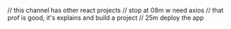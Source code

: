 // this channel has other react projects
// stop at 08m w need axios 
// that prof is good, it's explains and build a project
// 25m deploy the app